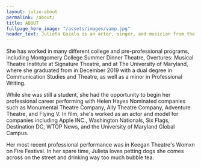 ```yaml
---
layout: julie-about
permalink: /about/
title: ABOUT
fullpage_hero_image: "/assets/images/vamp.jpg"
header_text: Julieta Gozalo is an actor, singer, and musician from the Washington DC area. 
---
```

She has worked in many different college and pre-professional programs, including Montgomery College Summer Dinner Theatre, Overtures: Musical Theatre Institute at Signature Theatre, and at The University of Maryland, where she graduated from in December 2019 with a dual degree in Communication Studies and Theatre, as well as a minor in Professional Writing.

While she was still a student, she had the opportunity to begin her professional career performing with Helen Hayes Nominated companies such as Monumental Theatre Company, Ally Theatre Company, Adventure Theatre, and Flying V. In film, she's worked as an actor and model for companies including Apple INC., Washington Nationals, Six Flags, Destination DC, WTOP News, and the University of Maryland Global Campus.

Her most recent professional performance was in Keegan Theatre's Womxn on Fire Festival. In her spare time, Julieta loves petting dogs she comes across on the street and drinking way too much bubble tea.
